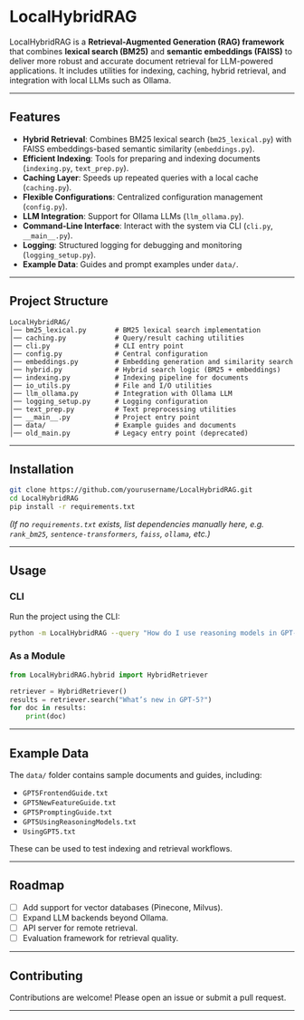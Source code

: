 # LocalHybridRAG

LocalHybridRAG is a **Retrieval-Augmented Generation (RAG) framework** that combines **lexical search (BM25)** and **semantic embeddings (FAISS)** to deliver more robust and accurate document retrieval for LLM-powered applications. It includes utilities for indexing, caching, hybrid retrieval, and integration with local LLMs such as Ollama.

---

## Features

- **Hybrid Retrieval**: Combines BM25 lexical search (`bm25_lexical.py`) with FAISS embeddings-based semantic similarity (`embeddings.py`).
- **Efficient Indexing**: Tools for preparing and indexing documents (`indexing.py`, `text_prep.py`).
- **Caching Layer**: Speeds up repeated queries with a local cache (`caching.py`).
- **Flexible Configurations**: Centralized configuration management (`config.py`).
- **LLM Integration**: Support for Ollama LLMs (`llm_ollama.py`).
- **Command-Line Interface**: Interact with the system via CLI (`cli.py`, `__main__.py`).
- **Logging**: Structured logging for debugging and monitoring (`logging_setup.py`).
- **Example Data**: Guides and prompt examples under `data/`.

---

## Project Structure

```
LocalHybridRAG/
│── bm25_lexical.py       # BM25 lexical search implementation
│── caching.py            # Query/result caching utilities
│── cli.py                # CLI entry point
│── config.py             # Central configuration
│── embeddings.py         # Embedding generation and similarity search
│── hybrid.py             # Hybrid search logic (BM25 + embeddings)
│── indexing.py           # Indexing pipeline for documents
│── io_utils.py           # File and I/O utilities
│── llm_ollama.py         # Integration with Ollama LLM
│── logging_setup.py      # Logging configuration
│── text_prep.py          # Text preprocessing utilities
│── __main__.py           # Project entry point
│── data/                 # Example guides and documents
│── old_main.py           # Legacy entry point (deprecated)
```

---

## Installation

```bash
git clone https://github.com/yourusername/LocalHybridRAG.git
cd LocalHybridRAG
pip install -r requirements.txt
```

*(If no `requirements.txt` exists, list dependencies manually here, e.g. `rank_bm25`, `sentence-transformers`, `faiss`, `ollama`, etc.)*

---

## Usage

### CLI
Run the project using the CLI:
```bash
python -m LocalHybridRAG --query "How do I use reasoning models in GPT-5?"
```

### As a Module
```python
from LocalHybridRAG.hybrid import HybridRetriever

retriever = HybridRetriever()
results = retriever.search("What’s new in GPT-5?")
for doc in results:
    print(doc)
```

---

## Example Data

The `data/` folder contains sample documents and guides, including:
- `GPT5FrontendGuide.txt`
- `GPT5NewFeatureGuide.txt`
- `GPT5PromptingGuide.txt`
- `GPT5UsingReasoningModels.txt`
- `UsingGPT5.txt`

These can be used to test indexing and retrieval workflows.

---

## Roadmap

- [ ] Add support for vector databases (Pinecone, Milvus).
- [ ] Expand LLM backends beyond Ollama.
- [ ] API server for remote retrieval.
- [ ] Evaluation framework for retrieval quality.

---

## Contributing

Contributions are welcome! Please open an issue or submit a pull request.

---

